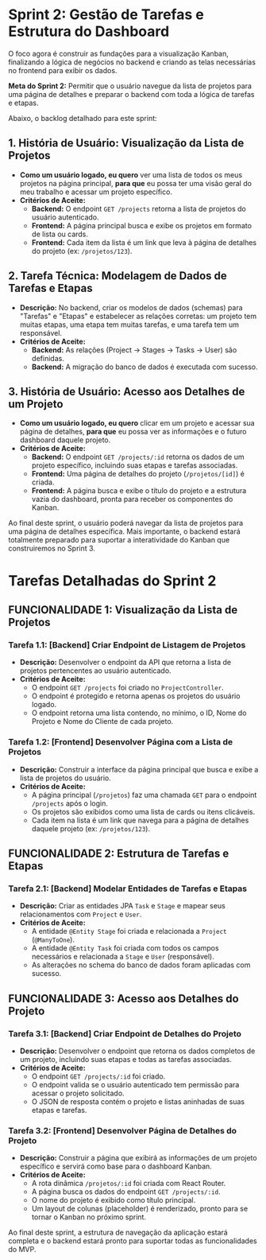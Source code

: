 
# Sprint 2: Gestão de Tarefas e Estrutura do Dashboard

O foco agora é construir as fundações para a visualização Kanban, finalizando a lógica de negócios no backend e criando as telas necessárias no frontend para exibir os dados.

**Meta do Sprint 2:** Permitir que o usuário navegue da lista de projetos para uma página de detalhes e preparar o backend com toda a lógica de tarefas e etapas.

Abaixo, o backlog detalhado para este sprint:

## 1. História de Usuário: Visualização da Lista de Projetos

*   **Como um usuário logado, eu quero** ver uma lista de todos os meus projetos na página principal, **para que** eu possa ter uma visão geral do meu trabalho e acessar um projeto específico.
*   **Critérios de Aceite:**
    *   **Backend:** O endpoint `GET /projects` retorna a lista de projetos do usuário autenticado.
    *   **Frontend:** A página principal busca e exibe os projetos em formato de lista ou cards.
    *   **Frontend:** Cada item da lista é um link que leva à página de detalhes do projeto (ex: `/projetos/123`).

## 2. Tarefa Técnica: Modelagem de Dados de Tarefas e Etapas

*   **Descrição:** No backend, criar os modelos de dados (schemas) para "Tarefas" e "Etapas" e estabelecer as relações corretas: um projeto tem muitas etapas, uma etapa tem muitas tarefas, e uma tarefa tem um responsável.
*   **Critérios de Aceite:**
    *   **Backend:** As relações (Project -> Stages -> Tasks -> User) são definidas.
    *   **Backend:** A migração do banco de dados é executada com sucesso.

## 3. História de Usuário: Acesso aos Detalhes de um Projeto

*   **Como um usuário logado, eu quero** clicar em um projeto e acessar sua página de detalhes, **para que** eu possa ver as informações e o futuro dashboard daquele projeto.
*   **Critérios de Aceite:**
    *   **Backend:** O endpoint `GET /projects/:id` retorna os dados de um projeto específico, incluindo suas etapas e tarefas associadas.
    *   **Frontend:** Uma página de detalhes do projeto (`/projetos/[id]`) é criada.
    *   **Frontend:** A página busca e exibe o título do projeto e a estrutura vazia do dashboard, pronta para receber os componentes do Kanban.

Ao final deste sprint, o usuário poderá navegar da lista de projetos para uma página de detalhes específica. Mais importante, o backend estará totalmente preparado para suportar a interatividade do Kanban que construiremos no Sprint 3.

# Tarefas Detalhadas do Sprint 2

## FUNCIONALIDADE 1: Visualização da Lista de Projetos

### Tarefa 1.1: [Backend] Criar Endpoint de Listagem de Projetos

*   **Descrição:** Desenvolver o endpoint da API que retorna a lista de projetos pertencentes ao usuário autenticado.
*   **Critérios de Aceite:**
    *   O endpoint `GET /projects` foi criado no `ProjectController`.
    *   O endpoint é protegido e retorna apenas os projetos do usuário logado.
    *   O endpoint retorna uma lista contendo, no mínimo, o ID, Nome do Projeto e Nome do Cliente de cada projeto.

### Tarefa 1.2: [Frontend] Desenvolver Página com a Lista de Projetos

*   **Descrição:** Construir a interface da página principal que busca e exibe a lista de projetos do usuário.
*   **Critérios de Aceite:**
    *   A página principal (`/projetos`) faz uma chamada `GET` para o endpoint `/projects` após o login.
    *   Os projetos são exibidos como uma lista de cards ou itens clicáveis.
    *   Cada item na lista é um link que navega para a página de detalhes daquele projeto (ex: `/projetos/123`).

## FUNCIONALIDADE 2: Estrutura de Tarefas e Etapas

### Tarefa 2.1: [Backend] Modelar Entidades de Tarefas e Etapas

*   **Descrição:** Criar as entidades JPA `Task` e `Stage` e mapear seus relacionamentos com `Project` e `User`.
*   **Critérios de Aceite:**
    *   A entidade `@Entity Stage` foi criada e relacionada a `Project` (`@ManyToOne`).
    *   A entidade `@Entity Task` foi criada com todos os campos necessários e relacionada a `Stage` e `User` (responsável).
    *   As alterações no schema do banco de dados foram aplicadas com sucesso.

## FUNCIONALIDADE 3: Acesso aos Detalhes do Projeto

### Tarefa 3.1: [Backend] Criar Endpoint de Detalhes do Projeto

*   **Descrição:** Desenvolver o endpoint que retorna os dados completos de um projeto, incluindo suas etapas e todas as tarefas associadas.
*   **Critérios de Aceite:**
    *   O endpoint `GET /projects/:id` foi criado.
    *   O endpoint valida se o usuário autenticado tem permissão para acessar o projeto solicitado.
    *   O JSON de resposta contém o projeto e listas aninhadas de suas etapas e tarefas.

### Tarefa 3.2: [Frontend] Desenvolver Página de Detalhes do Projeto

*   **Descrição:** Construir a página que exibirá as informações de um projeto específico e servirá como base para o dashboard Kanban.
*   **Critérios de Aceite:**
    *   A rota dinâmica `/projetos/:id` foi criada com React Router.
    *   A página busca os dados do endpoint `GET /projects/:id`.
    *   O nome do projeto é exibido como título principal.
    *   Um layout de colunas (placeholder) é renderizado, pronto para se tornar o Kanban no próximo sprint.

Ao final deste sprint, a estrutura de navegação da aplicação estará completa e o backend estará pronto para suportar todas as funcionalidades do MVP.
